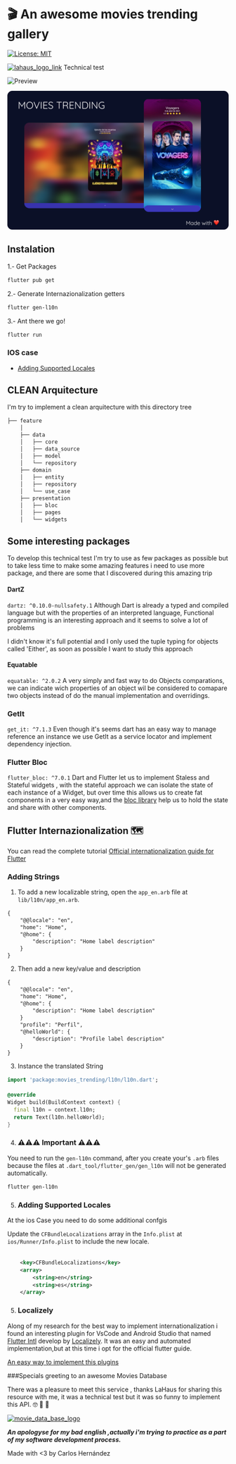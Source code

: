 # 🎬 An awesome movies trending gallery

[![License: MIT][license_badge]][license_link]

[![lahaus_logo_link]][lahaus_link] Technical test 

![Preview](/demo.gif)

![App UI](/demo.png)

## Instalation
1.- Get Packages
```sh
flutter pub get 
```
2.- Generate Internazionalization getters
```sh
flutter gen-l10n 
```
3.- Ant there we go!
```sh
flutter run 
```

### IOS case
- [Adding Supported Locales](#adding-supported-locales)



## CLEAN Arquitecture
I'm try to implement a clean arquitecture with this directory tree

```
├── feature
    │   
    ├── data
    │   ├── core
    │   ├── data_source
    │   ├── model
    │   └── repository
    ├── domain
    │   ├── entity
    │   ├── repository
    │   └── use_case
    ├── presentation
    │   ├── bloc
    │   ├── pages
    │   └── widgets
```



## Some interesting packages

To develop this technical test I'm try to use as few packages as possible but to take less time to make some amazing features i need to use more package, and there are some that I discovered during this amazing trip 

#### DartZ
`dartz: ^0.10.0-nullsafety.1`
Although Dart is already a typed and compiled language but with the properties of an interpreted language, Functional programming is an interesting approach and it seems to solve a lot of problems

I didn't know it's full potential and I only used the tuple typing for objects called 'Either', as soon as possible I want to study this approach
#### Equatable
`equatable: ^2.0.2`
A very simply and fast way to do Objects comparations, we can indicate wich properties of an object wil be considered to comapare two objects instead of do the manual implementation and overridings.

### GetIt
`get_it: ^7.1.3`
Even though it's seems dart has an easy way to manage reference an instance we use GetIt as a service locator and implement dependency injection.

### Flutter Bloc
`flutter_bloc: ^7.0.1`
Dart and Flutter let us to implement Staless and Stateful widgets , with the stateful approach we can isolate the state of each instance of a Widget, but over time this allows us to create fat components in a very easy way,and the [bloc library][bloc_library_link] help us to hold the state and share with other components.


## Flutter Internazionalization 🗺️
You can read the complete tutorial [Official internationalization guide for Flutter][l10n_link]

### Adding Strings

1. To add a new localizable string, open the `app_en.arb` file at `lib/l10n/app_en.arb`.

```arb
{
    "@@locale": "en",
    "home": "Home",
    "@home": {
        "description": "Home label description"
    }
}
```

2. Then add a new key/value and description

```arb
{
    "@@locale": "en",
    "home": "Home",
    "@home": {
        "description": "Home label description"
    }
    "profile": "Perfil",
    "@helloWorld": {
        "description": "Profile label description"
    }
}
```

3. Instance the translated String

```dart
import 'package:movies_trending/l10n/l10n.dart';

@override
Widget build(BuildContext context) {
  final l10n = context.l10n;
  return Text(l10n.helloWorld);
}
```
4. ### ⚠️⚠️⚠️ Important ⚠️⚠️⚠️
You need to run the `gen-l10n` command, after you create your's `.arb` files  because the files at `.dart_tool/flutter_gen/gen_l10n` will not be generated automatically.

```sh
flutter gen-l10n
```

5. ###  Adding Supported Locales 

At the ios Case you need to do some additional confgis

Update the `CFBundleLocalizations` array in the `Info.plist` at `ios/Runner/Info.plist` to include the new locale.

```xml
 
    <key>CFBundleLocalizations</key>
	<array>
		<string>en</string>
		<string>es</string>
	</array>

```

5. ### Localizely
Along of my research for the best way to implement internationalization i found an interesting plugin for VsCode  and Android Studio that named [Flutter Intl][vs_flutter_intl] develop by [Localizely][localizely_link]. It was an easy and automated implementation,but at this time i opt for the official flutter guide.

[An easy way to implement this plugins ][localizely_tutorial]

###Specials greeting to an awesome Movies Database

There was a pleasure to meet this service , thanks LaHaus for sharing this resource with me, it was a technical test but it was so funny to implement this API. 🤓 🚀 🎉 

 [![movie_data_base_logo ] ][movie_data_base_link]



***An apologyse for my bad english ,actually i'm trying to practice as a part of  my software development process.***


Made with <3 by Carlos Hernández



[lahaus_link]:https://www.lahaus.mx/
[lahaus_logo_link]: https://lahaus.imgix.net/static/branding/logo-lahaus-full.svg?auto=compress,format
[license_link]: https://opensource.org/licenses/MIT
[license_badge]: https://img.shields.io/badge/license-MIT-blue.svg
[l10n_link]: https://flutter.dev/docs/development/accessibility-and-localization/internationalization
[vs_flutter_intl]: https://plugins.jetbrains.com/plugin/13666-flutter-intl

[movie_data_base_logo]: https://www.themoviedb.org/assets/2/v4/logos/v2/blue_square_2-d537fb228cf3ded904ef09b136fe3fec72548ebc1fea3fbbd1ad9e36364db38b.svg
[movie_data_base_link]:https://www.themoviedb.org/
[localizely_link]:https://localizely.com/
[localizely_tutorial]:https://localizely.com/flutter-localization-workflow/
[bloc_library_link]:https://bloclibrary.dev/

